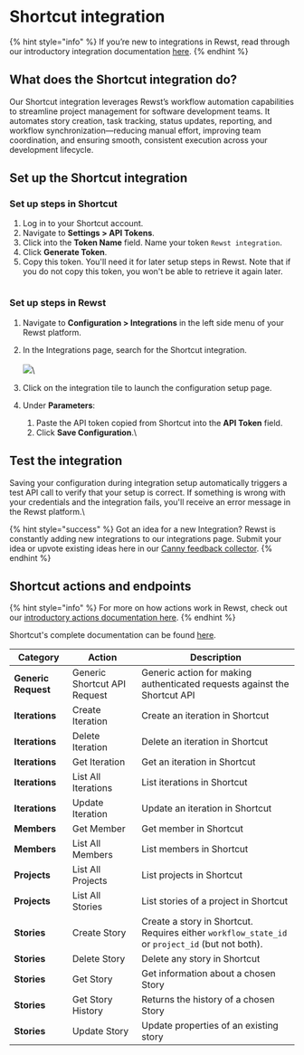 # Shortcut integration

{% hint style="info" %}
If you’re new to integrations in Rewst, read through our introductory integration documentation [here](https://docs.rewst.help/documentation/integrations).
{% endhint %}

## What does the Shortcut integration do?

Our Shortcut integration leverages Rewst’s workflow automation capabilities to streamline project management for software development teams. It automates story creation, task tracking, status updates, reporting, and workflow synchronization—reducing manual effort, improving team coordination, and ensuring smooth, consistent execution across your development lifecycle.

## Set up the Shortcut integration

### Set up steps in Shortcut

1. Log in to your Shortcut account.
2. Navigate to **Settings > API Tokens**.
3. Click into the **Token Name** field. Name your token `Rewst integration`.
4. Click **Generate Token**.&#x20;
5. Copy this token. You'll need it for later setup steps in Rewst. Note that if you do not copy this token, you won't be able to retrieve it again later.&#x20;

<figure><img src="../../../../../.gitbook/assets/Screenshot 2025-03-26 at 5.26.00 PM.png" alt=""><figcaption></figcaption></figure>

### Set up steps in Rewst

1. Navigate to **Configuration > Integrations** in the left side menu of your Rewst platform.
2. In the Integrations page, search for the Shortcut integration.\
   \
   ![](<../../../../../.gitbook/assets/Screenshot 2025-03-26 at 5.43.16 PM.png>)\

3. Click on the integration tile to launch the configuration setup page.
4. Under **Parameters**:
   1. Paste the API token copied from Shortcut into the **API Token** field.
   2. Click **Save Configuration**.\


## Test the integration

Saving your configuration during integration setup automatically triggers a test API call to verify that your setup is correct. If something is wrong with your credentials and the integration fails, you'll receive an error message in the Rewst platform.\


{% hint style="success" %}
Got an idea for a new Integration? Rewst is constantly adding new integrations to our integrations page. Submit your idea or upvote existing ideas here in our [Canny feedback collector](https://rewst.canny.io/integrations).
{% endhint %}

## Shortcut actions and endpoints

{% hint style="info" %}
For more on how actions work in Rewst, check out our [introductory actions documentation here](https://docs.rewst.help/documentation/workflows/actions-in-rewst).
{% endhint %}

Shortcut's complete documentation can be found [here](https://developer.shortcut.com/api/rest/v3).

| Category            | Action                       | Description                                                                                     |
| ------------------- | ---------------------------- | ----------------------------------------------------------------------------------------------- |
| **Generic Request** | Generic Shortcut API Request | Generic action for making authenticated requests against the Shortcut API                       |
| **Iterations**      | Create Iteration             | Create an iteration in Shortcut                                                                 |
| **Iterations**      | Delete Iteration             | Delete an iteration in Shortcut                                                                 |
| **Iterations**      | Get Iteration                | Get an iteration in Shortcut                                                                    |
| **Iterations**      | List All Iterations          | List iterations in Shortcut                                                                     |
| **Iterations**      | Update Iteration             | Update an iteration in Shortcut                                                                 |
| **Members**         | Get Member                   | Get member in Shortcut                                                                          |
| **Members**         | List All Members             | List members in Shortcut                                                                        |
| **Projects**        | List All Projects            | List projects in Shortcut                                                                       |
| **Projects**        | List All Stories             | List stories of a project in Shortcut                                                           |
| **Stories**         | Create Story                 | Create a story in Shortcut. Requires either `workflow_state_id` or `project_id` (but not both). |
| **Stories**         | Delete Story                 | Delete any story in Shortcut                                                                    |
| **Stories**         | Get Story                    | Get information about a chosen Story                                                            |
| **Stories**         | Get Story History            | Returns the history of a chosen Story                                                           |
| **Stories**         | Update Story                 | Update properties of an existing story                                                          |
